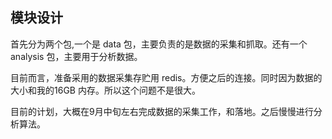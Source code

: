 模块设计
---

首先分为两个包,一个是 data 包，主要负责的是数据的采集和抓取。还有一个 analysis 包，主要用于分析数据。

目前而言，准备采用的数据采集存贮用 redis。方便之后的连接。同时因为数据的大小和我的16GB 内存。所以这个问题不是很大。

目前的计划，大概在9月中旬左右完成数据的采集工作，和落地。之后慢慢进行分析算法。

